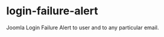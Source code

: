 login-failure-alert
===================

Joomla Login Failure Alert to user and to any particular email.
